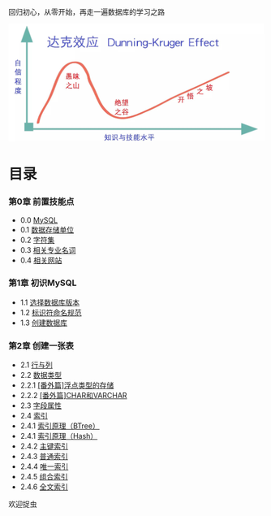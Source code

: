 回归初心，从零开始，再走一遍数据库的学习之路

![达克效应][img_github_url]

# 目录

### 第0章 前置技能点
- 0.0 [MySQL](Lession0/0.0-MySQL.md)
- 0.1 [数据存储单位](Lession0/0.1-数据存储单位.md)
- 0.2 [字符集](Lession0/0.2-字符集.md)
- 0.3 [相关专业名词](Lession0/0.3-相关专业名词.md)
- 0.4 [相关网站](Lession0/0.4-相关网站.md)

### 第1章 初识MySQL

- 1.1 [选择数据库版本](Lession1/1.1-选择数据库版本.md)
- 1.2 [标识符命名规范](Lession1/1.2-标识符命名规范.md)
- 1.3 [创建数据库](Lession1/1.3-创建数据库.md)


### 第2章 创建一张表
- 2.1 [行与列](Lession2/2.1-行与列.md)
- 2.2 [数据类型](Lession2/2.2-数据类型.md)
 - 2.2.1 [[番外篇]浮点类型的存储](Lession2/2.2.1-%5B番外篇%5D浮点类型的存储.md)
 - 2.2.2 [[番外篇]CHAR和VARCHAR](Lession2/2.2.2-%5B番外篇%5DCHAR和VARCHAR.md)
- 2.3 [字段属性](Lession2/2.3-字段属性.md)
- 2.4 [索引](Lession2/2.4-索引.md)
- 2.4.1 [索引原理（BTree）](Lession2/2.4.1-索引原理（BTree）.md)
- 2.4.1 [索引原理（Hash）](Lession2/2.4.1-索引原理（Hash）.md)
- 2.4.2 [主键索引](Lession2/2.4.2-主键索引.md)
- 2.4.3 [普通索引](Lession2/2.4.3-普通索引.md)
- 2.4.4 [唯一索引](Lession2/2.4.4-唯一索引.md)
- 2.4.5 [组合索引](Lession2/2.4.5-组合索引.md)
- 2.4.6 [全文索引](Lession2/2.4.6-全文索引.md)


欢迎捉虫


[img_github_url]:https://github.com/VVFIIT/mysql-tutorial/blob/master/Z/image/DunningKrugerEffect.jpg
